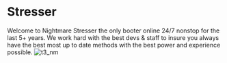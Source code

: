# Stresser
Welcome to Nightmare Stresser the only booter online 24/7 nonstop for the last 5+ years. We work hard with the best devs &amp; staff to insure you always have the best most up to date methods with the best power and experience possible.
![t3_nm](https://github.com/csaseSJE/Stresser/assets/168664561/eb385dfa-f4a9-4419-85d9-c8fb0c1e26bb)


